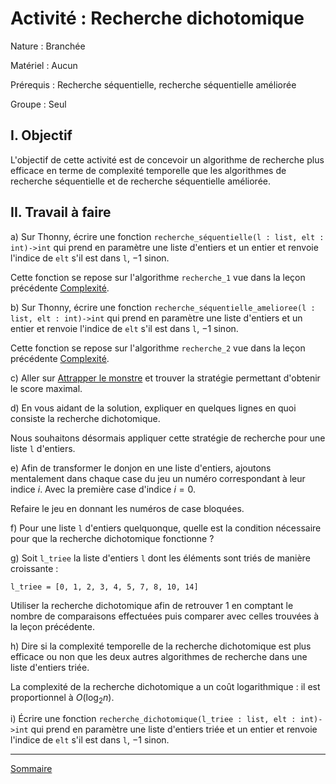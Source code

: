 # Activité : Recherche dichotomique

Nature : Branchée

Matériel : Aucun

Prérequis : Recherche séquentielle, recherche séquentielle améliorée

Groupe : Seul

## I. Objectif

L'objectif de cette activité est de concevoir un algorithme de recherche plus efficace en terme de complexité temporelle que les algorithmes de recherche séquentielle et de recherche séquentielle améliorée.

## II. Travail à faire

a) Sur Thonny, écrire une fonction `recherche_séquentielle(l : list, elt : int)->int` qui prend en paramètre une liste d'entiers et un entier et renvoie l'indice de `elt` s'il est dans `l`, $-1$ sinon.

Cette fonction se repose sur l'algorithme `recherche_1` vue dans la leçon précédente [Complexité](./Complexité.md).

b) Sur Thonny, écrire une fonction `recherche_séquentielle_amelioree(l : list, elt : int)->int` qui prend en paramètre une liste d'entiers et un entier et renvoie l'indice de `elt` s'il est dans `l`, $-1$ sinon.

Cette fonction se repose sur l'algorithme `recherche_2` vue dans la leçon précédente [Complexité](./Complexité.md).

c) Aller sur [Attrapper le monstre](https://castor-informatique.fr/questions/2014/2014-FR-03-monster/) et trouver la stratégie permettant d'obtenir le score maximal.

d) En vous aidant de la solution, expliquer en quelques lignes en quoi consiste la recherche dichotomique.

Nous souhaitons désormais appliquer cette stratégie de recherche pour une liste `l` d'entiers.

e) Afin de transformer le donjon en une liste d'entiers, ajoutons mentalement dans chaque case du jeu un numéro correspondant à leur indice $i$. Avec la première case d'indice $i=0$.

Refaire le jeu en donnant les numéros de case bloquées.

f) Pour une liste `l` d'entiers quelquonque, quelle est la condition nécessaire pour que la recherche dichotomique fonctionne ?

g) Soit `l_triee` la liste d'entiers `l` dont les éléments sont triés de manière croissante :

`l_triee = [0, 1, 2, 3, 4, 5, 7, 8, 10, 14]`

Utiliser la recherche dichotomique afin de retrouver $1$ en comptant le nombre de comparaisons effectuées puis comparer avec celles trouvées à la leçon précédente.

h) Dire si la complexité temporelle de la recherche dichotomique est plus efficace ou non que les deux autres algorithmes de recherche dans une liste d'entiers triée.

La complexité de la recherche dichotomique a un coût logarithmique : il est proportionnel à $O(\log_2 n)$.

i) Écrire une fonction `recherche_dichotomique(l_triee : list, elt : int)->int` qui prend en paramètre une liste d'entiers triée et un entier et renvoie l'indice de `elt` s'il est dans `l`, $-1$ sinon.

___________________

[Sommaire](./../README.md)












